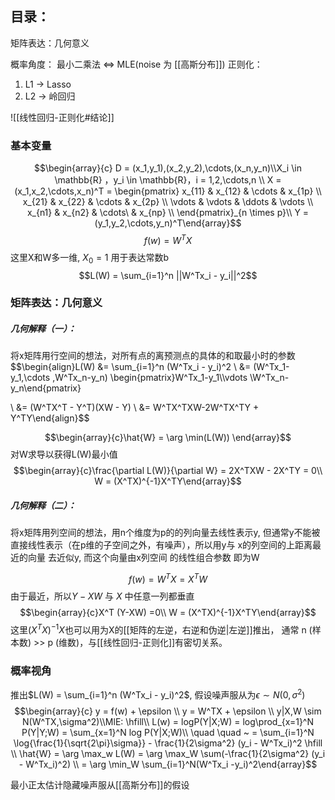 ## 目录：
矩阵表达：几何意义

概率角度：
	最小二乘法 $\iff$ MLE(noise 为 [[高斯分布]]) 
正则化：
1. L1 $\rightarrow$  Lasso
2. L2 $\rightarrow$ 岭回归 

![[线性回归-正则化#结论]]

### 基本变量
$$\begin{array}{c} D = (x_1,y_1),(x_2,y_2),\cdots,(x_n,y_n)\\X_i \in \mathbb{R} ，y_i \in \mathbb{R}，i = 1,2,\cdots,n \\ X = (x_1,x_2,\cdots,x_n)^T = \begin{pmatrix}
x_{11} & x_{12}  & \cdots   & x_{1p}   \\
x_{21} & x_{22}  & \cdots   & x_{2p}  \\
\vdots & \vdots  & \ddots   & \vdots  \\
x_{n1} & x_{n2}  & \cdots\  & x_{np}  \\
\end{pmatrix}_{n \times p}\\
Y = (y_1,y_2,\cdots,y_n)^T\end{array}$$
$$f(w) = W^T X$$
这里X和W多一维, $X_0 = 1$ 用于表达常数b
$$L(W) = \sum_{i=1}^n ||W^Tx_i - y_i||^2$$

### 矩阵表达：几何意义
##### 几何解释（一）：
将x矩阵用行空间的想法，对所有点的离预测点的具体的和取最小时的参数
$$\begin{align}L(W) &= \sum_{i=1}^n (W^Tx_i - y_i)^2 \\ &= (W^Tx_1-y_1,\cdots ,W^Tx_n-y_n) \begin{pmatrix}W^Tx_1-y_1\\\vdots \\W^Tx_n-y_n\end{pmatrix} 

\\ &= (W^TX^T - Y^T)(XW - Y) \\ &= W^TX^TXW-2W^TX^TY + Y^TY\end{align}$$

$$\begin{array}{c}\hat{W} = \arg \min(L(W)) \end{array}$$
对W求导以获得L(W)最小值
$$\begin{array}{c}\frac{\partial L(W)}{\partial W} = 2X^TXW - 2X^TY = 0\\ W =  (X^TX)^{-1}X^TY\end{array}$$
##### 几何解释（二）：
将x矩阵用列空间的想法，用n个维度为p的的列向量去线性表示y, 但通常y不能被直接线性表示（在p维的子空间之外，有噪声），所以用y与 x的列空间的上距离最近的向量 去近似y, 而这个向量由x列空间 的线性组合参数 即为W

$$f(w) = W^TX = X^T W$$
由于最近，所以$Y - XW$ 与 $X$  中任意一列都垂直
$$\begin{array}{c}X^T (Y-XW) =0\\ W =  (X^TX)^{-1}X^TY\end{array}$$ 
这里$(X^TX)^{-1}X$也可以用为X的[[矩阵的左逆，右逆和伪逆|左逆]]推出， 通常 n (样本数) >> p (维数)，与[[线性回归-正则化]]有密切关系。 

### 概率视角
推出$L(W) = \sum_{i=1}^n (W^Tx_i - y_i)^2$, 假设噪声服从为$\epsilon \sim N(0,\sigma^2)$
$$\begin{array}{c} y = f(w) + \epsilon \\ y = W^TX + \epsilon \\
y|X,W \sim N(W^TX,\sigma^2)\\MlE: \hfill\\ L(w) = logP(Y|X;W) = log\prod_{x=1}^N P(Y|Y;W) = \sum_{x=1}^N log P(Y|X;W)\\ \quad \quad ~ = \sum_{i=1}^N \log{\frac{1}{\sqrt{2\pi}\sigma}} - \frac{1}{2\sigma^2} (y_i - W^Tx_i)^2 \hfill \\ 
\hat{W} = \arg \max_w L(W)  = \arg \max_W \sum(-\frac{1}{2\sigma^2} (y_i - W^Tx_i)^2) \\ = \arg \min_W \sum_{i=1}^N(W^Tx_i -y_i)^2\end{array}$$

最小正太估计隐藏噪声服从[[高斯分布]]的假设


